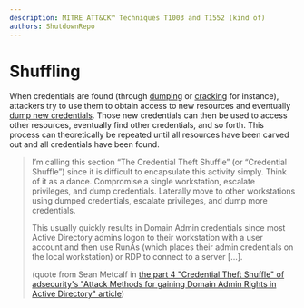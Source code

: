 ```yaml
---
description: MITRE ATT&CK™ Techniques T1003 and T1552 (kind of)
authors: ShutdownRepo
---
```


# Shuffling

When credentials are found (through [dumping](dumping/) or [cracking](cracking.md) for instance), attackers try to use them to obtain access to new resources and eventually [dump new credentials](dumping/). Those new credentials can then be used to access other resources, eventually find other credentials, and so forth. This process can theoretically be repeated until all resources have been carved out and all credentials have been found.

> I’m calling this section “The Credential Theft Shuffle” (or “Credential Shuffle”) since it is difficult to encapsulate this activity simply. Think of it as a dance. Compromise a single workstation, escalate privileges, and dump credentials. Laterally move to other workstations using dumped credentials, escalate privileges, and dump more credentials.
> 
> This usually quickly results in Domain Admin credentials since most Active Directory admins logon to their workstation with a user account and then use RunAs (which places their admin credentials on the local workstation) or RDP to connect to a server \[...\].
>  
> (quote from Sean Metcalf in [the part 4 "Credential Theft Shuffle" of adsecurity's "Attack Methods for gaining Domain Admin Rights in Active Directory" article](https://adsecurity.org/?p=2362))



